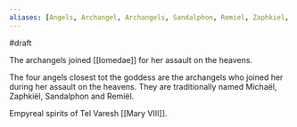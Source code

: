 ```yaml
---
aliases: [Angels, Archangel, Archangels, Sandalphon, Remiel, Zaphkiel, Michael]
---
```

#draft 

The archangels joined [[Iomedae]] for her assault on the heavens.

The four angels closest tot the goddess are the archangels who joined her during her assault on the heavens. They are traditionally named Michaël, Zaphkiël, Sandalphon and Remiël.

Empyreal spirits of Tel Varesh [[Mary VIII]].
